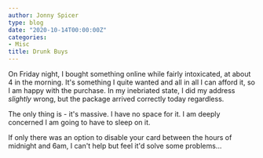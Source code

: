 ```yaml
---
author: Jonny Spicer
type: blog
date: "2020-10-14T00:00:00Z"
categories:
- Misc
title: Drunk Buys
---
```

On Friday night, I bought something online while fairly intoxicated, at about 4 in the morning. It's something I quite wanted and all in all I can afford it, so I am happy with
the purchase. In my inebriated state, I did my address *slightly* wrong, but the package arrived correctly today regardless.

The only thing is - it's massive. I have no space for it. I am deeply concerned I am going to have to sleep on it.

If only there was an option to disable your card between the hours of midnight and 6am, I can't help but feel it'd solve some problems...
